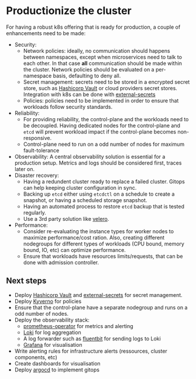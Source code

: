 # Productionize the cluster

For having a robust k8s offering that is ready for production, a couple of enhancements need to be made:

- Security:
  - Network policies: ideally, no communication should happens between namespaces, except when microservices need to talk to each other. In that case **all** communication should be made within the cluster. Network policies should be evaluated on a per-namespace basis, defaulting to deny all.
  - Secret management: secrets need to be stored in a encrypted secret store, such as [Hashicorp Vault](https://www.vaultproject.io/) or cloud providers secret stores. Integration with k8s can be done with [external-secrets](https://external-secrets.io/latest/)
  - Policies: policies need to be implemented in order to ensure that workloads follow security standards.
- Reliability:
  - For providing reliability, the control-plane and the workloads need to be decoupled. Having dedicated nodes for the control-plane and `etcd` will prevent workload impact if the control-plane becomes non-responsive.
  - Control-plane need to run on a odd number of nodes for maximum fault-tolerance
- Observability: A central observability solution is essential for a production setup. Metrics and logs should be considered first, traces later on.
- Disaster recovery:
  - Having a redundent cluster ready to replace a failed cluster. Gitops can help keeping cluster configuration in sync.
  - Backing up `etcd` either using `etcdctl` on a schedule to create a snapshot, or having a scheduled storage snapshot.
  - Having an automated process to restore `etcd` backup that is tested regularly.
  - Use a 3rd party solution like [velero](https://velero.io/).
- Performance:
  - Consider re-evaluating the instance types for worker nodes to maximize performance/cost ration. Also, creating different nodegroups for different types of workloads (CPU bound, memory bound, IO, etc) can optimize performance.
  - Ensure that workloads have resources limits/requests, that can be done with admission controller.

## Next steps

- Deploy [Hashicorp Vault](https://www.vaultproject.io/) and [external-secrets](https://external-secrets.io/latest/) for secret management.
- Deploy [Kyverno](https://kyverno.io/) for policies
- Ensure that the control-plane have a separate nodegroup and runs on a odd number of nodes.
- Deploy the observability stack:
  - [prometheus-operator](https://github.com/prometheus-operator/prometheus-operator) for metrics and alerting
  - [Loki](https://grafana.com/oss/loki/) for log aggregation
  - A log forwarder such as [fluentbit](https://fluentbit.io/) for sending logs to Loki
  - [Grafana](https://grafana.com/oss/grafana/) for visualisation
- Write alerting rules for infrastructure alerts (ressources, cluster components, etc)
- Create dashboards for visualisation
- Deploy [argocd](https://argoproj.github.io/cd/) to implement gitops
